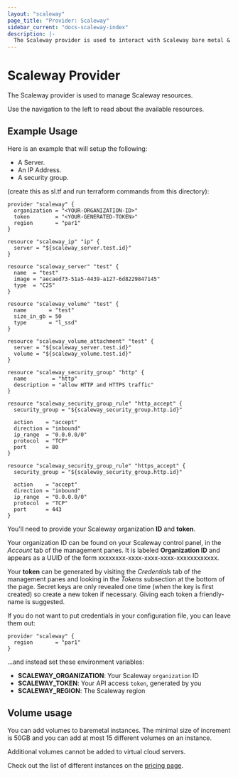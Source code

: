 ```yaml
---
layout: "scaleway"
page_title: "Provider: Scaleway"
sidebar_current: "docs-scaleway-index"
description: |-
  The Scaleway provider is used to interact with Scaleway bare metal & VPS provider.
---
```


# Scaleway Provider

The Scaleway provider is used to manage Scaleway resources.

Use the navigation to the left to read about the available resources.

## Example Usage

Here is an example that will setup the following:
+ A Server.
+ An IP Address.
+ A security group.

(create this as sl.tf and run terraform commands from this directory):

```hcl
provider "scaleway" {
  organization = "<YOUR-ORGANIZATION-ID>"
  token        = "<YOUR-GENERATED-TOKEN>"
  region       = "par1"
}

resource "scaleway_ip" "ip" {
  server = "${scaleway_server.test.id}"
}

resource "scaleway_server" "test" {
  name  = "test"
  image = "aecaed73-51a5-4439-a127-6d8229847145"
  type  = "C2S"
}

resource "scaleway_volume" "test" {
  name       = "test"
  size_in_gb = 50
  type       = "l_ssd"
}

resource "scaleway_volume_attachment" "test" {
  server = "${scaleway_server.test.id}"
  volume = "${scaleway_volume.test.id}"
}

resource "scaleway_security_group" "http" {
  name        = "http"
  description = "allow HTTP and HTTPS traffic"
}

resource "scaleway_security_group_rule" "http_accept" {
  security_group = "${scaleway_security_group.http.id}"

  action    = "accept"
  direction = "inbound"
  ip_range  = "0.0.0.0/0"
  protocol  = "TCP"
  port      = 80
}

resource "scaleway_security_group_rule" "https_accept" {
  security_group = "${scaleway_security_group.http.id}"

  action    = "accept"
  direction = "inbound"
  ip_range  = "0.0.0.0/0"
  protocol  = "TCP"
  port      = 443
}
```

You'll need to provide your Scaleway organization **ID** and **token**.

Your organization ID can be found on your Scaleway control panel, in the *Account* 
tab of the management panes. It is labeled **Organization ID** and appears as a UUID
of the form xxxxxxxx-xxxx-xxxx-xxxx-xxxxxxxxxxxx.

Your **token** can be generated by visiting the *Credentials* tab of the management panes
and looking in the *Tokens* subsection at the bottom of the page. Secret keys are only
revealed one time (when the key is first created) so create a new token if necessary.
Giving each token a friendly-name is suggested.

If you do not want to put credentials in your configuration file,
you can leave them out:

```
provider "scaleway" {
  region       = "par1"
}
```

...and instead set these environment variables:

- **SCALEWAY_ORGANIZATION**: Your Scaleway `organization` ID
- **SCALEWAY_TOKEN**: Your API access `token`, generated by you
- **SCALEWAY_REGION**: The Scaleway region

## Volume usage

You can add volumes to baremetal instances.
The minimal size of increment is 50GB and you can add at most 15 different volumes on an instance.

Additional volumes cannot be added to virtual cloud servers.

Check out the list of different instances on the [pricing page](https://www.scaleway.com/pricing).
